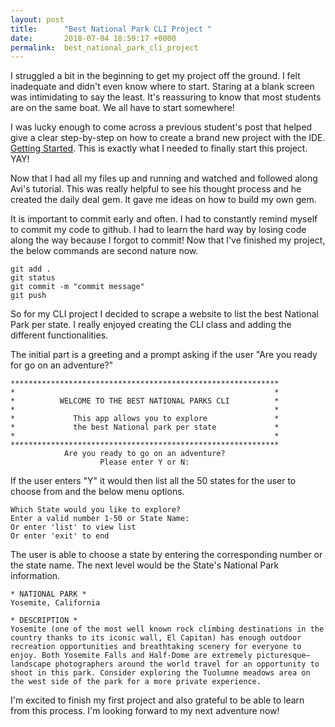 ```yaml
---
layout: post
title:      "Best National Park CLI Project "
date:       2018-07-04 18:59:17 +0000
permalink:  best_national_park_cli_project
---
```



I struggled a bit in the beginning to get my project off the ground. I felt inadequate and didn't even know where to start. Staring at a blank screen was intimidating to say the least. It's reassuring to know that most students are on the same boat. We all have to start somewhere!

I was lucky enough to come across a previous student's post that helped give a clear step-by-step on how to create a brand new project with the IDE.
[Getting Started](http://https://sillhouette.github.io/crowder_news_data_gem). 
This is exactly what I needed to finally start this project. YAY! 

Now that I had all my files up and running and watched and followed along Avi's tutorial. This was really helpful to see his thought process and he created the daily deal gem. It gave me ideas on how to build my own gem.

It is important to commit early and often. I had to constantly remind myself to commit my code to github. I had to learn the hard way by losing code along the way because I forgot to commit! Now that I've finished my project, the below commands are second nature now.


```
git add .
git status
git commit -m "commit message"
git push
```


So for my CLI project I decided to scrape a website to list the best National Park per state. I really enjoyed creating the CLI class and adding the different functionalities. 

The initial part is a greeting and a prompt asking if the user "Are you ready for go on an adventure?"

```
************************************************************
*                                                          *
*          WELCOME TO THE BEST NATIONAL PARKS CLI          *
*                                                          *
*             This app allows you to explore               *
*             the best National park per state             *
*                                                          *
************************************************************
            Are you ready to go on an adventure?
                    Please enter Y or N:
```

If the user enters "Y" it would then list all the 50 states for the user to choose from and the below menu options. 

```
Which State would you like to explore?
Enter a valid number 1-50 or State Name:
Or enter 'list' to view list
Or enter 'exit' to end
```

The user is able to choose a state by entering the corresponding number or the state name. 
The next level would be the State's National Park information. 

```
* NATIONAL PARK *
Yosemite, California

* DESCRIPTION *
Yosemite (one of the most well known rock climbing destinations in the country thanks to its iconic wall, El Capitan) has enough outdoor recreation opportunities and breathtaking scenery for everyone to enjoy. Both Yosemite Falls and Half-Dome are extremely picturesque—landscape photographers around the world travel for an opportunity to shoot in this park. Consider exploring the Tuolumne meadows area on the west side of the park for a more private experience.
```


I'm excited to finish my first project and also grateful to be able to learn from this process. I'm looking forward to my next adventure now!


